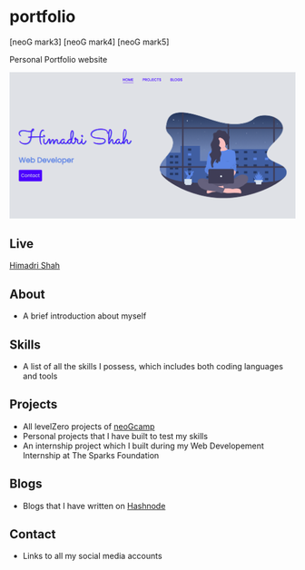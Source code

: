 # portfolio

[neoG mark3] [neoG mark4] [neoG mark5]

<p>Personal Portfolio website</p>

<a href="http://himadrishah.tech/"><img src="./img/portfolio.png"></a>

## Live

[Himadri Shah](http://himadrishah.tech/)

## About

- A brief introduction about myself

## Skills

- A list of all the skills I possess, which includes both coding languages and tools

## Projects

- All levelZero projects of [neoGcamp](https://neog.camp)
- Personal projects that I have built to test my skills
- An internship project which I built during my Web Developement Internship at The Sparks Foundation

## Blogs

- Blogs that I have written on [Hashnode](https://hashnode.com/@himadri2110)

## Contact

- Links to all my social media accounts
